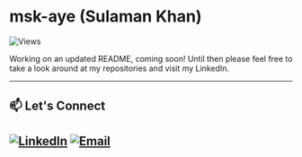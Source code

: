 <h1 align="left">msk-aye (Sulaman Khan)</h1>
<div align="left">
    <img src="https://komarev.com/ghpvc/?username=msk-aye&style=for-the-badge&color=red" alt="Views"/>
</div>

Working on an updated README, coming soon!
Until then please feel free to take a look around at my repositories and visit my LinkedIn.

<!---
---

## :wave: About Me

Welcome! My name is **Sulaman** and I am a student at [The University of Queensland (UQ)](https://uq.edu.au/) and security intern at [CompliantERP](https://complianterp.com/). I am also a capstone student currently working with [NOJA Power](https://www.nojapower.com.au/) to create automated application and firmware security tests.

I am currently in my final year of university studying Bachelor of Computer Science and Masters of Cybersecurity.

Feel free to check out all my repositories to see what I have been getting up to during my years at university.

---

## :book: Education

- *Bachelor of Computer Science / Master of Cybersecurity*
  
    **Current GPA: 6.1 / 7.0 (Distinction)**.

- *Queensland Certificate of Education (2020)*

    **ATAR: 95.45 / 99.95**

---

## :man_technologist: Experience

### :computer: Software & Services I Use

<div align="center">
    <img src="https://raw.githubusercontent.com/devicons/devicon/master/icons/vscode/vscode-original.svg" alt="VSCode" height="48rem"/>&nbsp;
    <img src="https://raw.githubusercontent.com/devicons/devicon/master/icons/git/git-plain.svg" alt="Git" height="48rem"/>&nbsp;
    <img src="https://raw.githubusercontent.com/devicons/devicon/master/icons/github/github-original.svg" alt="GitHub" height="48rem"/>&nbsp;
    <img src="https://raw.githubusercontent.com/devicons/devicon/master/icons/anaconda/anaconda-original.svg" alt="Git" height="48rem"/>&nbsp;
</div>

#### Operating Systems I Use

<div align="center">
  <img src="https://raw.githubusercontent.com/devicons/devicon/master/icons/windows11/windows11-original.svg" alt="Windows 11" height="48rem"/>&nbsp;
  <img src="https://raw.githubusercontent.com/devicons/devicon/master/icons/ubuntu/ubuntu-plain.svg" alt="Ubuntu" height="48rem"/>
</div>

### :hammer_and_wrench: Languages & Tools I am Experienced in

#### For Web Development

<div align="center">
    <img src="https://raw.githubusercontent.com/devicons/devicon/master/icons/react/react-original.svg" alt="React" height="48rem" />&nbsp;
    <img src="https://raw.githubusercontent.com/devicons/devicon/master/icons/nodejs/nodejs-plain.svg" alt="NodeJS" height="48rem" />&nbsp;
    <img src="https://raw.githubusercontent.com/devicons/devicon/master/icons/d3js/d3js-plain.svg" alt="d3JS" height="48rem" />&nbsp;
    <img src="https://raw.githubusercontent.com/devicons/devicon/master/icons/html5/html5-plain.svg" alt="HTML5" height="48rem" />&nbsp;
    <img src="https://raw.githubusercontent.com/devicons/devicon/master/icons/css3/css3-plain.svg" alt="CSS3" height="48rem" />&nbsp;
    <img src="https://raw.githubusercontent.com/devicons/devicon/master/icons/javascript/javascript-plain.svg" alt="CSS3" height="48rem" />&nbsp;
</div>

#### For Software Development

<div align="center">
    <img src="https://raw.githubusercontent.com/devicons/devicon/master/icons/python/python-plain.svg" alt="Python" height="48rem" />&nbsp;
    <img src="https://raw.githubusercontent.com/devicons/devicon/master/icons/c/c-plain.svg" alt="C" height="48rem" />&nbsp;
    <img src="https://raw.githubusercontent.com/devicons/devicon/master/icons/java/java-original.svg" alt="Java" height="48rem" />&nbsp; 
</div>

---

## :fire: GitHub Statistics

<div align="center">

![msk-aye's GitHub Stats](https://github-readme-stats.vercel.app/api?username=msk-aye&show_icons=true&count_private=true&theme=tokyonight)

![Top Langs](https://github-readme-stats.vercel.app/api/top-langs/?username=msk-aye&hide=css,php&langs_count=6&layout=compact&theme=tokyonight)

![GitHub Streak](http://github-readme-streak-stats.herokuapp.com?user=msk-aye&theme=tokyonight)

</div>

---

## ***<img src="https://media0.giphy.com/media/Lqo3UBlXeHwZDoebKX/giphy.gif?cid=6c09b952111xv0yu98f5mapfn2defbmr0o0wivwmr3uhcowl&ep=v1_stickers_search&rid=giphy.gif&ct=s" width="30"> Featured Projects***

🔹 [**Movie Search WebApp**](https://xx) – Built a secure movie-finding web application using React and Node.js / Express, integrating MySQL for data storage and user authentication with hashed (and salted) passwords. Implemented HTTPS with SSL certificates for encrypted communication.
🔹 [**AI Maze Game Solver**](https://github.com/msk-aye/AI-maze-game-solver) – An AI based dragon game virtual environment solver using multiple industry accepted artificial intelligence techniques such as A* search with heuristic design as well as value and policy iteration techniques.
🔹 [**Python Chat Server**](https://github.com/msk-aye/python-messaging-server) – Developed a functional chat server and chat client program that can send and receive messages on local networks using a raw socket and manually crafted TCP packets, made in both Python.

[![Website](https://img.shields.io/badge/Portfolio-000000?style=for-the-badge&logo=netlify&logoColor=white)](https://msk-aye.netlify.app/)

--->

---
## 📫 Let's Connect

[![LinkedIn](https://img.shields.io/badge/LinkedIn-0077B5?style=for-the-badge&logo=linkedin&logoColor=white)](https://www.linkedin.com/in/muhammad-sulaman-khan/)
[![Email](https://img.shields.io/badge/Email-D14836?style=for-the-badge&logo=gmail&logoColor=white)](mailto:sulamankhan265@gmail.com)
---
